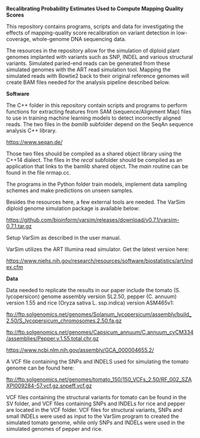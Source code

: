 **Recalibrating Probability Estimates Used to Compute Mapping Quality Scores**

This repository contains programs, scripts and data for investigating the effects of mapping-quality score recalibration on variant detection in low-coverage, whole-genome DNA sequencing data.

The resources in the repository allow for the simulation of diploid plant genomes implanted with variants such as SNP, INDEL and various structural variants. Simulated paried-end reads can be generated from these simulated genomes with the ART read simulation tool. Mapping the simulated reads with Bowtie2 back to their original reference genomes will create BAM files needed for the analysis pipeline described below.

**Software**

The C++ folder in this repository contain scripts and programs to perform functions for extracting features from SAM (sequence/Alignment Map) files to use in training machine learning models to detect incorrectly aligned reads. The two files in the *bamlib* subfolder depend on the SeqAn sequence analysis C++ library.

https://www.seqan.de/

Those two files should be compiled as a shared object library using the C++14 dialect. The files in the *recal* subfolder should be compiled as an application that links to the bamlib shared object. The *main* routine can be found in the file nrmap.cc.

The programs in the Python folder train models, implement data sampling schemes and make predictions on unseen samples.

Besides the resources here, a few external tools are needed. The VarSim diploid genome simulation package is available below:

https://github.com/bioinform/varsim/releases/download/v0.7.1/varsim-0.7.1.tar.gz

Setup VarSim as described in the user manual. 

VarSim utilizes the ART Illumina read simulator. Get the latest version here:

https://www.niehs.nih.gov/research/resources/software/biostatistics/art/index.cfm


**Data**

Data needed to replicate the results in our paper include the tomato (S. lycopersicon) genome assembly version SL2.50, pepper (C. annuum) version 1.55 and rice (Oryza sativa L. ssp.indica) version ASM465v1:

ftp://ftp.solgenomics.net/genomes/Solanum_lycopersicum/assembly/build_2.50/S_lycopersicum_chromosomes.2.50.fa.gz

ftp://ftp.solgenomics.net/genomes/Capsicum_annuum/C.annuum_cvCM334/assemblies/Pepper.v.1.55.total.chr.gz

https://www.ncbi.nlm.nih.gov/assembly/GCA_000004655.2/

A VCF file containing the SNPs and INDELS used for simulating the tomato genome can be found here:

ftp://ftp.solgenomics.net/genomes/tomato_150/150_VCFs_2.50/RF_002_SZAXPI009284-57.vcf.gz.snpeff.vcf.gz

VCF files containing the structural variants for tomato can be found in the SV folder, and VCF files containing SNPs and INDELs for rice and pepper are located in the VCF folder. VCF files for structural variants, SNPs and small INDELs were used as input to the VarSim program to created the simulated tomato genome, while only SNPs and INDELs were used in the simulated genomes of pepper and rice.






